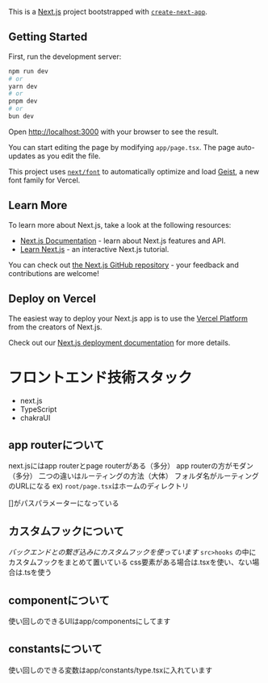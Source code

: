 This is a [Next.js](https://nextjs.org) project bootstrapped with [`create-next-app`](https://nextjs.org/docs/app/api-reference/cli/create-next-app).

## Getting Started

First, run the development server:

```bash
npm run dev
# or
yarn dev
# or
pnpm dev
# or
bun dev
```

Open [http://localhost:3000](http://localhost:3000) with your browser to see the result.

You can start editing the page by modifying `app/page.tsx`. The page auto-updates as you edit the file.

This project uses [`next/font`](https://nextjs.org/docs/app/building-your-application/optimizing/fonts) to automatically optimize and load [Geist](https://vercel.com/font), a new font family for Vercel.

## Learn More

To learn more about Next.js, take a look at the following resources:

- [Next.js Documentation](https://nextjs.org/docs) - learn about Next.js features and API.
- [Learn Next.js](https://nextjs.org/learn) - an interactive Next.js tutorial.

You can check out [the Next.js GitHub repository](https://github.com/vercel/next.js) - your feedback and contributions are welcome!

## Deploy on Vercel

The easiest way to deploy your Next.js app is to use the [Vercel Platform](https://vercel.com/new?utm_medium=default-template&filter=next.js&utm_source=create-next-app&utm_campaign=create-next-app-readme) from the creators of Next.js.

Check out our [Next.js deployment documentation](https://nextjs.org/docs/app/building-your-application/deploying) for more details.

# フロントエンド技術スタック
- next.js
- TypeScript
- chakraUI

## app routerについて
next.jsにはapp routerとpage routerがある（多分）
app routerの方がモダン（多分）
二つの違いはルーティングの方法（大体）
フォルダ名がルーティングのURLになる
ex)
`root/page.tsx`はホームのディレクトリ

[]がパスパラメーターになっている

## カスタムフックについて
*バックエンドとの繋ぎ込みにカスタムフックを使っています*
`src>hooks` の中にカスタムフックをまとめて置いている
css要素がある場合は.tsxを使い、ない場合は.tsを使う

## componentについて
使い回しのできるUIはapp/componentsにしてます

## constantsについて
使い回しのできる変数はapp/constants/type.tsxに入れています
